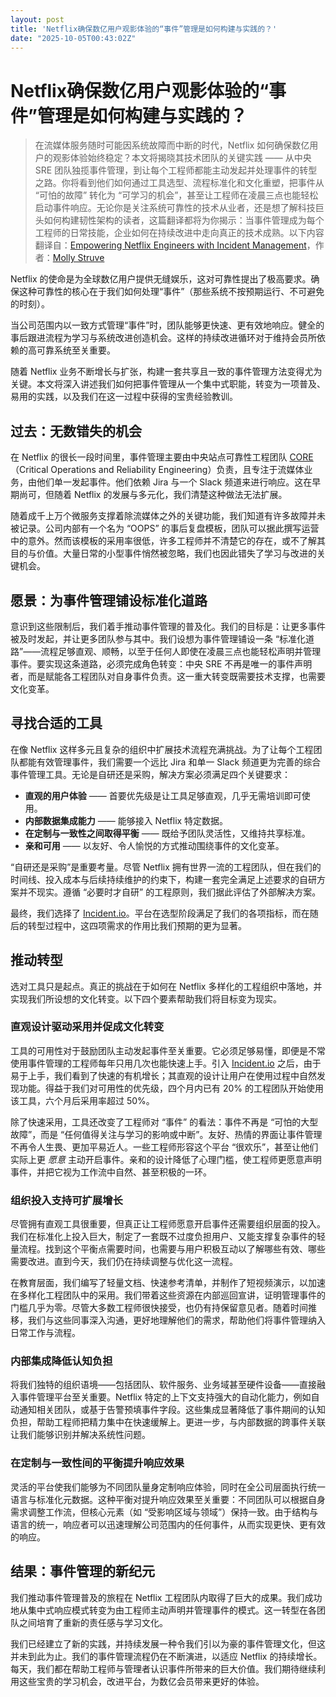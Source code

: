 ```yaml
---
layout: post
title: 'Netflix确保数亿用户观影体验的“事件”管理是如何构建与实践的？'
date: "2025-10-05T00:43:02Z"
---
```

Netflix确保数亿用户观影体验的“事件”管理是如何构建与实践的？
==================================

> 在流媒体服务随时可能因系统故障而中断的时代，Netflix 如何确保数亿用户的观影体验始终稳定？本文将揭晓其技术团队的关键实践 —— 从中央 SRE 团队独揽事件管理，到让每个工程师都能主动发起并处理事件的转型之路。你将看到他们如何通过工具选型、流程标准化和文化重塑，把事件从 “可怕的故障” 转化为 “可学习的机会”，甚至让工程师在凌晨三点也能轻松启动事件响应。无论你是关注系统可靠性的技术从业者，还是想了解科技巨头如何构建韧性架构的读者，这篇翻译都将为你揭示：当事件管理成为每个工程师的日常技能，企业如何在持续改进中走向真正的技术成熟。以下内容翻译自：[Empowering Netflix Engineers with Incident Management](https://netflixtechblog.com/empowering-netflix-engineers-with-incident-management-ebb967871de4)，作者：[Molly Struve](https://www.linkedin.com/in/mollystruve/)

Netflix 的使命是为全球数亿用户提供无缝娱乐，这对可靠性提出了极高要求。确保这种可靠性的核心在于我们如何处理“事件”（那些系统不按预期运行、不可避免的时刻）。

当公司范围内以一致方式管理“事件”时，团队能够更快速、更有效地响应。健全的事后跟进流程为学习与系统改进创造机会。这样的持续改进循环对于维持会员所依赖的高可靠系统至关重要。

随着 Netflix 业务不断增长与扩张，构建一套共享且一致的事件管理方法变得尤为关键。本文将深入讲述我们如何把事件管理从一个集中式职能，转变为一项普及、易用的实践，以及我们在这一过程中获得的宝贵经验教训。

过去：无数错失的机会
----------

在 Netflix 的很长一段时间里，事件管理主要由中央站点可靠性工程团队 [CORE](https://netflixtechblog.com/keeping-customers-streaming-the-centralized-site-reliability-practice-at-netflix-205cc37aa9fb)（Critical Operations and Reliability Engineering）负责，且专注于流媒体业务，由他们单一发起事件。他们依赖 Jira 与一个 Slack 频道来进行响应。这在早期尚可，但随着 Netflix 的发展与多元化，我们清楚这种做法无法扩展。

随着成千上万个微服务支撑着除流媒体之外的关键功能，我们知道有许多故障并未被记录。公司内部有一个名为 “OOPS” 的事后复盘模板，团队可以据此撰写运营中的意外。然而该模板的采用率很低，许多工程师并不清楚它的存在，或不了解其目的与价值。大量日常的小型事件悄然被忽略，我们也因此错失了学习与改进的关键机会。

愿景：为事件管理铺设标准化道路
---------------

意识到这些限制后，我们着手推动事件管理的普及化。我们的目标是：让更多事件被及时发起，并让更多团队参与其中。我们设想为事件管理铺设一条 “标准化道路”——流程足够直观、顺畅，以至于任何人即使在凌晨三点也能轻松声明并管理事件。要实现这条道路，必须完成角色转变：中央 SRE 不再是唯一的事件声明者，而是赋能各工程团队对自身事件负责。这一重大转变既需要技术支撑，也需要文化变革。

寻找合适的工具
-------

在像 Netflix 这样多元且复杂的组织中扩展技术流程充满挑战。为了让每个工程团队都能有效管理事件，我们需要一个远比 Jira 和单一 Slack 频道更为完善的综合事件管理工具。无论是自研还是采购，解决方案必须满足四个关键要求：

*   **直观的用户体验** —— 首要优先级是让工具足够直观，几乎无需培训即可使用。
*   **内部数据集成能力** —— 能够接入 Netflix 特定数据。
*   **在定制与一致性之间取得平衡** —— 既给予团队灵活性，又维持共享标准。
*   **亲和可用** —— 以友好、令人愉悦的方式推动围绕事件的文化变革。

“自研还是采购”是重要考量。尽管 Netflix 拥有世界一流的工程团队，但在我们的时间线、投入成本与后续持续维护的约束下，构建一套完全满足上述要求的自研方案并不现实。遵循 “必要时才自研” 的工程原则，我们据此评估了外部解决方案。

最终，我们选择了 [Incident.io](http://incident.io)。平台在选型阶段满足了我们的各项指标，而在随后的转型过程中，这四项需求的作用比我们预期的更为显著。

推动转型
----

选对工具只是起点。真正的挑战在于如何在 Netflix 多样化的工程组织中落地，并实现我们所设想的文化转变。以下四个要素帮助我们将目标变为现实。

### 直观设计驱动采用并促成文化转变

工具的可用性对于鼓励团队主动发起事件至关重要。它必须足够易懂，即便是不常使用事件管理的工程师每年只用几次也能快速上手。引入 [Incident.io](http://incident.io) 之后，由于易于上手，我们看到了快速的有机增长；其直观的设计让用户在使用过程中自然发现功能。得益于我们对可用性的优先级，四个月内已有 20% 的工程团队开始使用该工具，六个月后采用率超过 50%。

除了快速采用，工具还改变了工程师对 “事件” 的看法：事件不再是 “可怕的大型故障”，而是 “任何值得关注与学习的影响或中断”。友好、热情的界面让事件管理不再令人生畏、更加平易近人。一些工程师形容这个平台 “很欢乐”，甚至让他们实际上更 _愿意_ 主动开启事件。亲和的设计降低了心理门槛，使工程师更愿意声明事件，并把它视为工作流中自然、甚至积极的一环。

### 组织投入支持可扩展增长

尽管拥有直观工具很重要，但真正让工程师愿意开启事件还需要组织层面的投入。我们在标准化上投入巨大，制定了一套既不过度负担用户、又能支撑复杂事件的轻量流程。找到这个平衡点需要时间，也需要与用户积极互动以了解哪些有效、哪些需要改进。直到今天，我们仍在持续调整与优化这一流程。

在教育层面，我们编写了轻量文档、快速参考清单，并制作了短视频演示，以加速在多样化工程团队中的采用。我们带着这些资源在内部巡回宣讲，证明管理事件的门槛几乎为零。尽管大多数工程师很快接受，也仍有持保留意见者。随着时间推移，我们与这些同事深入沟通，更好地理解他们的需求，帮助他们将事件管理纳入日常工作与流程。

### 内部集成降低认知负担

将我们独特的组织语境——包括团队、软件服务、业务域甚至硬件设备——直接融入事件管理平台至关重要。Netflix 特定的上下文支持强大的自动化能力，例如自动通知相关团队，或基于告警预填事件字段。这些集成显著降低了事件期间的认知负担，帮助工程师把精力集中在快速缓解上。更进一步，与内部数据的跨事件关联让我们能够识别并解决系统性问题。

### 在定制与一致性间的平衡提升响应效果

灵活的平台使我们能够为不同团队量身定制响应体验，同时在全公司层面执行统一语言与标准化元数据。这种平衡对提升响应效果至关重要：不同团队可以根据自身需求调整工作流，但核心元素（如 “受影响区域与领域”）保持一致。由于结构与语言的统一，响应者可以迅速理解公司范围内的任何事件，从而实现更快、更有效的响应。

结果：事件管理的新纪元
-----------

我们推动事件管理普及的旅程在 Netflix 工程团队内取得了巨大的成果。我们成功地从集中式响应模式转变为由工程师主动声明并管理事件的模式。这一转型在各团队之间培育了重新的责任感与学习文化。

我们已经建立了新的实践，并持续发展一种令我们引以为豪的事件管理文化，但这并未到此为止。我们的事件管理流程仍在不断演进，以适应 Netflix 的持续增长。每天，我们都在帮助工程师与管理者认识事件所带来的巨大价值。我们期待继续利用这些宝贵的学习机会，改进平台，为数亿会员带来更好的体验。